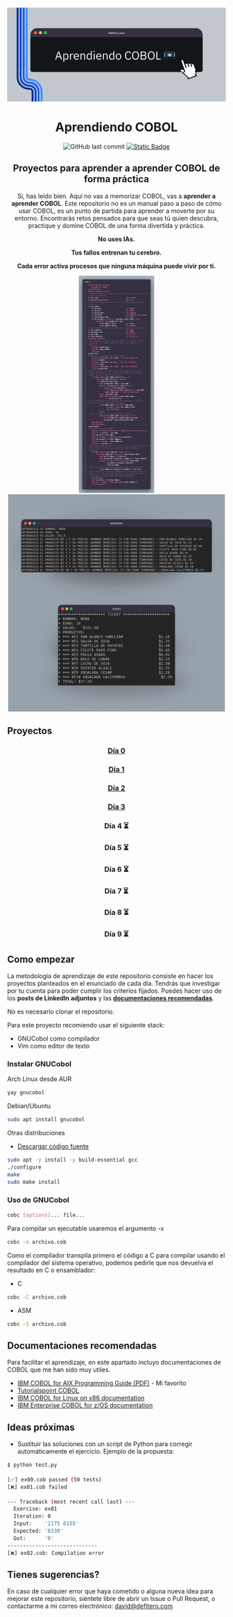 <p align="center">
	<img alt="Aprendiendo COBOL" src="https://raw.githubusercontent.com/daviddefitero/aprendiendo-cobol/refs/heads/main/media/banner.png">
	<h1 align="center">Aprendiendo COBOL</h1>
</p>

<p align="center">
	<img alt="GitHub last commit" src="https://img.shields.io/github/last-commit/daviddefitero/aprendiendo-cobol">
	<a href="https://www.linkedin.com/in/david-de-fitero"><img alt="Static Badge" src="https://img.shields.io/badge/aprende_m%C3%A1s-en_linkedin-blue?link=https%3A%2F%2Fwww.linkedin.com%2Fin%2Fdavid-de-fitero%2F"></a>
</p>

<p align="center">
<h2 align="center">Proyectos para aprender a aprender COBOL de forma práctica</h2>
<p align="center">Sí, has leído bien. Aquí no vas a memorizar COBOL, vas a <b>aprender a aprender COBOL</b>. Este repositorio no es un manual paso a paso de cómo usar COBOL, es un punto de partida para aprender a moverte por su entorno. Encontrarás retos pensados para que seas tú quien descubra, practique y domine COBOL de una forma divertida y práctica.</p>
<b>
<p align="center">No uses IAs.</p>
<p align="center">Tus fallos entrenan tu cerebro.</p>
<p align="center">Cada error activa procesos que ninguna máquina puede vivir por ti.</p>
</b>
</p>


<p align="center">
	<img height="500" src="dia4/media/dia4-code.png">
	<img height="500" src="dia4/media/dia4-test.png">
</p>

## Proyectos

<div align="center">
<h3><a href="dia0/README.md">Día 0</a></h3>
<h3><a href="dia1/README.md">Día 1</a></h3>
<h3><a href="dia2/README.md">Día 2</a></h3>
<h3><a href="dia3/README.md">Día 3</a></h3>
<h3>Día 4 ⏳</h3>
<h3>Día 5 ⏳</h3>
<h3>Día 6 ⏳</h3>
<h3>Día 7 ⏳</h3>
<h3>Día 8 ⏳</h3>
<h3>Día 9 ⏳</h3>
</div>

## Como empezar

La metodología de aprendizaje de este repositorio consiste en hacer los proyectos planteados en el enunciado de cada día. Tendrás que investigar por tu cuenta para poder cumplir los criterios fijados. Puedes hacer uso de los **posts de LinkedIn adjuntos** y las [**documentaciones recomendadas**](#documentaciones-recomendadas).

No es necesario clonar el repositorio.

Para este proyecto recomiendo usar el siguiente stack:

- GNUCobol como compilador
- Vim como editor de texto

### Instalar GNUCobol

Arch Linux desde AUR

``` bash
yay gnucobol
```

Debian/Ubuntu

``` bash
sudo apt install gnucobol
```

Otras distribuciones

- [Descargar código fuente](https://sourceforge.net/projects/gnucobol/files/gnucobol/)

``` bash
sudo apt -y install -y build-essential gcc
./configure
make
sudo make install
```

### Uso de GNUCobol

``` bash
cobc [options]... file...
```

Para compilar un ejecutable usaremos el argumento -x

``` bash
cobc -x archivo.cob
```

Como el compilador transpila primero el código a C para compilar usando el compilador del sistema operativo, podemos pedirle que nos devuelva el resultado en C o ensamblador:

- C

``` bash
cobc -C archivo.cob
```

- ASM

``` bash
cobc -S archivo.cob
```

## Documentaciones recomendadas

Para facilitar el aprendizaje, en este apartado incluyo documentaciones de COBOL que me han sido muy utiles.

- [IBM COBOL for AIX Programming Guide (PDF)](https://publibfp.boulder.ibm.com/epubs/pdf/c2754040.pdf) - Mi favorito
- [Tutorialspoint COBOL](https://www.tutorialspoint.com/cobol/index.htm)
- [IBM COBOL for Linux on x86 documentation](https://www.ibm.com/docs/es/cobol-linux-x86/1.2.0)
- [IBM Enterprise COBOL for z/OS documentation](https://www.ibm.com/docs/en/cobol-zos)

## Ideas próximas

- Sustituir las soluciones con un script de Python para corregir automáticamente el ejercicio. Ejemplo de la propuesta:

``` bash
$ python test.py

[✅] ex00.cob passed (50 tests)
[❌] ex01.cob failed

--- Traceback (most recent call last) ---
  Exercise: ex01
  Iteration: 0
  Input:    '2175 6155'
  Expected: '8330'
  Got:      '0'
-----------------------------
[❌] ex02.cob: Compilation error

```


## Tienes sugerencias?

En caso de cualquier error que haya cometido o alguna nueva idea para mejorar este repositorio, siéntete libre de abrir un Issue o Pull Request, o contactarme a mi correo electrónico: [david@defitero.com](mailto:david@defitero.com)

